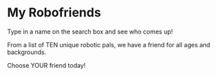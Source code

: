 # My Robofriends

Type in a name on the search box and see who comes up!

From a list of TEN unique robotic pals, we have a friend for all ages and backgrounds.

Choose YOUR friend today!
